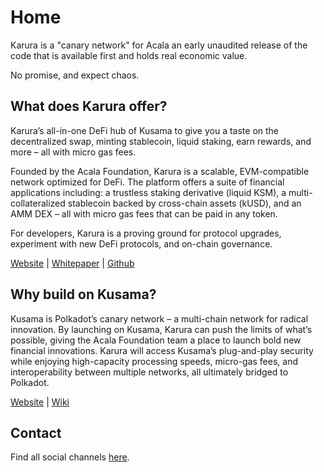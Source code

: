 # Home

Karura is a "canary network" for Acala an early unaudited release of the code that is available first and holds real economic value. 

No promise, and expect chaos. 

## What does Karura offer?

Karura’s all-in-one DeFi hub of Kusama to give you a taste on the decentralized swap, minting stablecoin, liquid staking, earn rewards, and more – all with micro gas fees.

Founded by the Acala Foundation, Karura is a scalable, EVM-compatible network optimized for DeFi. The platform offers a suite of financial applications including: a trustless staking derivative \(liquid KSM\), a multi-collateralized stablecoin backed by cross-chain assets \(kUSD\), and an AMM DEX – all with micro gas fees that can be paid in any token.

For developers, Karura is a proving ground for protocol upgrades, experiment with new DeFi protocols, and on-chain governance. 

[Website](https://karura.network) \| [Whitepaper](https://github.com/AcalaNetwork/Acala-white-paper) \| [Github](https://github.com/AcalaNetwork/Acala)

## Why build on Kusama?

Kusama is Polkadot’s canary network – a multi-chain network for radical innovation. By launching on Kusama, Karura can push the limits of what’s possible, giving the Acala Foundation team a place to launch bold new financial innovations. Karura will access Kusama’s plug-and-play security while enjoying high-capacity processing speeds, micro-gas fees, and interoperability between multiple networks, all ultimately bridged to Polkadot.

[Website](https://kusama.network/) \| [Wiki](https://guide.kusama.network/docs/kusama-index)

## Contact

Find all social channels [here](https://linktr.ee/karuranetwork).

